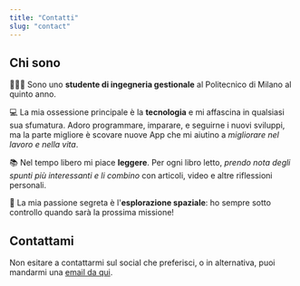 ```yaml
---
title: "Contatti"
slug: "contact"
---
```


## Chi sono
👨🏻‍🎓 Sono uno **studente di ingegneria gestionale** al Politecnico di Milano al quinto anno.

💻 La mia ossessione principale è la **tecnologia** e mi affascina in qualsiasi sua sfumatura. Adoro programmare, imparare, e seguirne i nuovi sviluppi, ma la parte migliore è scovare nuove App che mi aiutino a *migliorare nel lavoro e nella vita*.

📚 Nel tempo libero mi piace **leggere**. Per ogni libro letto, *prendo nota degli spunti più interessanti e li combino* con articoli, video e altre riflessioni personali.

🚀 La mia passione segreta è l'**esplorazione spaziale**: ho sempre sotto controllo quando sarà la prossima missione!

## Contattami 
Non esitare a contattarmi sul social che preferisci, o in alternativa, puoi mandarmi una [email da qui](mailto:me@lorenzobinda.com).
